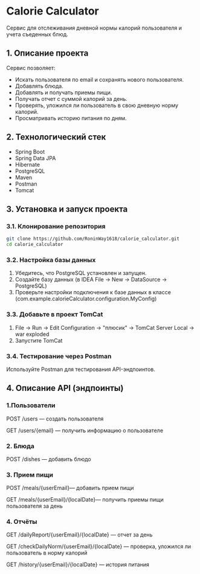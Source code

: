 # Calorie Calculator

Сервис для отслеживания дневной нормы калорий пользователя и учета съеденных блюд.

## 1. Описание проекта

Сервис позволяет:
- Искать пользователя по email и сохранять нового пользователя.
- Добавлять блюда.
- Добавлять и получать приемы пищи.
- Получать отчет с суммой калорий за день.
- Проверять, уложился ли пользователь в свою дневную норму калорий.
- Просматривать историю питания по дням.

## 2. Технологический стек

- Spring Boot
- Spring Data JPA
- Hibernate
- PostgreSQL
- Maven
- Postman
- Tomcat

## 3. Установка и запуск проекта

### 3.1. Клонирование репозитория

```bash
git clone https://github.com/RoninWay1618/calorie_calculator.git
cd calorie_calculator 
```

### 3.2. Настройка базы данных
1. Убедитесь, что PostgreSQL установлен и запущен.
2. Создайте базу данных (в IDEA File -> New -> DataSource -> PostgreSQL)
3. Проверьте настройки подключения к базе данных в классе
(com.example.calorieCalculator.configuration.MyConfig)
### 3.3. Добавьте в проект TomCat
1. File -> Run -> Edit Configuration -> "плюсик" -> TomCat Server Local -> war exploded
2. Запустите TomCat
###   3.4. Тестирование через Postman
   Используйте Postman для тестирования API-эндпоинтов. 
## 4. Описание API (эндпоинты)

### 1.Пользователи
 POST /users — создать пользователя

GET /users/{email} — получить информацию о пользователе

### 2. Блюда
POST /dishes — добавить блюдо

### 3. Прием пищи
POST /meals/{userEmail}— добавить прием пищи

GET /meals/{userEmail}/{localDate}— получить приемы пищи пользователя за день

### 4. Отчёты
GET /dailyReport/{userEmail}/{localDate} — отчет за день

GET /checkDailyNorm/{userEmail}/{localDate} — проверка, уложился ли пользователь в норму калорий

GET /history/{userEmail}/{localDate} — история питания